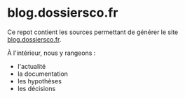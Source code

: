 # blog.dossiersco.fr

Ce repot contient les sources permettant de générer le site [blog.dossiersco.fr](https://blog.dossiersco.fr/).

À l'intérieur, nous y rangeons :
- l'actualité
- la documentation
- les hypothèses
- les décisions


